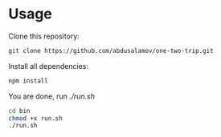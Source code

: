 # Usage

Clone this repository:

``` bash
git clone https://github.com/abdusalamov/one-two-trip.git
```

Install all dependencies:

``` bash
npm install
```

You are done, run *./run.sh*

``` bash
cd bin
chmod +x run.sh
./run.sh
```
